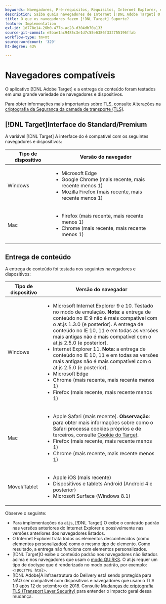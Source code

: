 ```yaml
---
keywords: Navegadores, Pré-requisitos, Requisitos, Internet Explorer, chrome, firefox, safari, android, superfície, Navegadores0
description: Saiba quais navegadores de Internet [!DNL Adobe Target] O é compatível com sua interface e para a entrega de conteúdo.
title: O que os navegadores fazem [!DNL Target] Suporte?
feature: Implementation
exl-id: 1d778e14-26b0-477b-ac28-d304db70a133
source-git-commit: e5bae1ac9485c3e1d7c55e6386f332755196ffab
workflow-type: tm+mt
source-wordcount: '329'
ht-degree: 43%

---
```


# Navegadores compatíveis

O aplicativo [!DNL Adobe Target] e a entrega de conteúdo foram testados em uma grande variedade de navegadores e dispositivos.

Para obter informações mais importantes sobre TLS, consulte [Alterações na criptografia da Segurança da camada de transporte (TLS)](tls-transport-layer-security-encryption.md).

## [!DNL Target]Interface do Standard/Premium

A variável [!DNL Target] A interface do é compatível com os seguintes navegadores e dispositivos:

| Tipo de dispositivo | Versão do navegador |
|--- |--- |
| Windows | <ul><li>Microsoft Edge</li><li>Google Chrome (mais recente, mais recente menos 1)</li><li>Mozilla Firefox (mais recente, mais recente menos 1)</li></ul> |
| Mac | <ul><li>Firefox (mais recente, mais recente menos 1)</li><li>Chrome (mais recente, mais recente menos 1)</li></ul> |

## Entrega de conteúdo

A entrega de conteúdo foi testada nos seguintes navegadores e dispositivos:

| Tipo de dispositivo | Versão do navegador |
|--- |--- |
| Windows | <ul><li>Microsoft Internet Explorer 9 e 10. Testado no modo de emulação. **Nota**: a entrega de conteúdo no IE 9 não é mais compatível com o at.js 1.3.0 (e posterior). A entrega de conteúdo no IE 10, 11 e em todas as versões mais antigas não é mais compatível com o at.js 2.5.0 (e posterior).</li><li>Internet Explorer 11. **Nota**: a entrega de conteúdo no IE 10, 11 e em todas as versões mais antigas não é mais compatível com o at.js 2.5.0 (e posterior).</li><li>Microsoft Edge</li><li>Chrome (mais recente, mais recente menos 1)</li><li>Firefox (mais recente, mais recente menos 1)</li></ul> |
| Mac | <ul><li>Apple Safari (mais recente). **Observação**: para obter mais informações sobre como o Safari processa cookies próprios e de terceiros, consulte [Cookie do Target](../implement/client-side/atjs/atjs-cookies.md).</li><li>Firefox (mais recente, mais recente menos 1)</li><li>Chrome (mais recente, mais recente menos 1)</li></ul> |
| Móvel/Tablet | <ul><li>Apple iOS (mais recente)</li><li>Dispositivos e tablets Android (Android 4 e posterior)</li><li>Microsoft Surface (Windows 8.1)</li></ul> |

Observe o seguinte:

* Para implementações da at.js, [!DNL Target] O exibe o conteúdo padrão nas versões anteriores do Internet Explorer e possivelmente nas versões anteriores dos navegadores listados.
* O Internet Explorer trata todos os elementos desconhecidos (como elementos personalizados) como o mesmo tipo de elemento. Como resultado, a entrega não funciona com elementos personalizados.
* [!DNL Target]O exibe o conteúdo padrão nos navegadores não listados acima e nos navegadores que usam o [modo QUIRKS](https://en.wikipedia.org/wiki/Quirks_mode). O at.js requer um tipo de doctype que é renderizado no modo padrão, por exemplo: `<!DOCTYPE html>`.
* [!DNL Adobe]A infraestrutura do Delivery está sendo protegida para NÃO ser compatível com dispositivos e navegadores que usam o TLS 1.0 após 12 de setembro de 2018. Consulte [Mudanças de criptografia TLS (Transport Layer Security)](../before-implement/tls-transport-layer-security-encryption.md) para entender o impacto geral dessa mudança.
